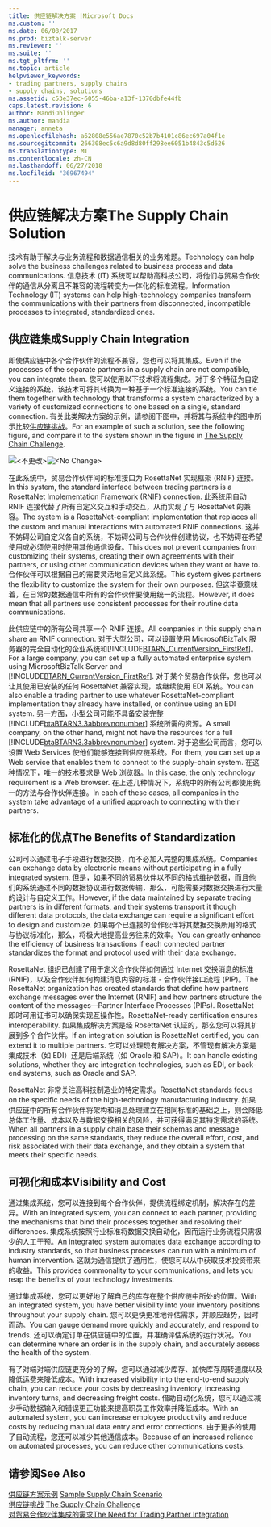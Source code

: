 ```yaml
---
title: 供应链解决方案 |Microsoft Docs
ms.custom: ''
ms.date: 06/08/2017
ms.prod: biztalk-server
ms.reviewer: ''
ms.suite: ''
ms.tgt_pltfrm: ''
ms.topic: article
helpviewer_keywords:
- trading partners, supply chains
- supply chains, solutions
ms.assetid: c53e37ec-6055-46ba-a13f-1370dbfe44fb
caps.latest.revision: 6
author: MandiOhlinger
ms.author: mandia
manager: anneta
ms.openlocfilehash: a62808e556ae7870c52b7b4101c86ec697a04f1e
ms.sourcegitcommit: 266308ec5c6a9d8d80ff298ee6051b4843c5d626
ms.translationtype: MT
ms.contentlocale: zh-CN
ms.lasthandoff: 06/27/2018
ms.locfileid: "36967494"
---
```

# <a name="the-supply-chain-solution"></a><span data-ttu-id="dd128-102">供应链解决方案</span><span class="sxs-lookup"><span data-stu-id="dd128-102">The Supply Chain Solution</span></span>
<span data-ttu-id="dd128-103">技术有助于解决与业务流程和数据通信相关的业务难题。</span><span class="sxs-lookup"><span data-stu-id="dd128-103">Technology can help solve the business challenges related to business process and data communications.</span></span> <span data-ttu-id="dd128-104">信息技术 (IT) 系统可以帮助高科技公司，将他们与贸易合作伙伴的通信从分离且不兼容的流程转变为一体化的标准流程。</span><span class="sxs-lookup"><span data-stu-id="dd128-104">Information Technology (IT) systems can help high-technology companies transform the communications with their partners from disconnected, incompatible processes to integrated, standardized ones.</span></span>  
  
## <a name="supply-chain-integration"></a><span data-ttu-id="dd128-105">供应链集成</span><span class="sxs-lookup"><span data-stu-id="dd128-105">Supply Chain Integration</span></span>  
 <span data-ttu-id="dd128-106">即使供应链中各个合作伙伴的流程不兼容，您也可以将其集成。</span><span class="sxs-lookup"><span data-stu-id="dd128-106">Even if the processes of the separate partners in a supply chain are not compatible, you can integrate them.</span></span> <span data-ttu-id="dd128-107">您可以使用以下技术将流程集成。对于多个特征为自定义连接的系统，该技术可将其转换为一种基于一个标准连接的系统。</span><span class="sxs-lookup"><span data-stu-id="dd128-107">You can tie them together with technology that transforms a system characterized by a variety of customized connections to one based on a single, standard connection.</span></span> <span data-ttu-id="dd128-108">有关此类解决方案的示例，请参阅下图中，并将其与系统中的图中所示比较[供应链挑战](../../adapters-and-accelerators/accelerator-rosettanet/the-supply-chain-challenge.md)。</span><span class="sxs-lookup"><span data-stu-id="dd128-108">For an example of such a solution, see the following figure, and compare it to the system shown in the figure in [The Supply Chain Challenge](../../adapters-and-accelerators/accelerator-rosettanet/the-supply-chain-challenge.md).</span></span>  
  
 <span data-ttu-id="dd128-109">![&#60;不更改&#62;](../../adapters-and-accelerators/accelerator-rosettanet/media/rn3-integrated-supply-chain-scenario.gif "RN3_Integrated_Supply_Chain_Scenario")</span><span class="sxs-lookup"><span data-stu-id="dd128-109">![&#60;No Change&#62;](../../adapters-and-accelerators/accelerator-rosettanet/media/rn3-integrated-supply-chain-scenario.gif "RN3_Integrated_Supply_Chain_Scenario")</span></span>  
  
 <span data-ttu-id="dd128-110">在此系统中，贸易合作伙伴间的标准接口为 RosettaNet 实现框架 (RNIF) 连接。</span><span class="sxs-lookup"><span data-stu-id="dd128-110">In this system, the standard interface between trading partners is a RosettaNet Implementation Framework (RNIF) connection.</span></span> <span data-ttu-id="dd128-111">此系统用自动 RNIF 连接代替了所有自定义交互和手动交互，从而实现了与 RosettaNet 的兼容。</span><span class="sxs-lookup"><span data-stu-id="dd128-111">The system is a RosettaNet-compliant implementation that replaces all the custom and manual interactions with automated RNIF connections.</span></span> <span data-ttu-id="dd128-112">这并不妨碍公司自定义各自的系统，不妨碍公司与合作伙伴创建协议，也不妨碍在希望使用或必须使用时使用其他通信设备。</span><span class="sxs-lookup"><span data-stu-id="dd128-112">This does not prevent companies from customizing their systems, creating their own agreements with their partners, or using other communication devices when they want or have to.</span></span> <span data-ttu-id="dd128-113">合作伙伴可以根据自己的需要灵活地自定义此系统。</span><span class="sxs-lookup"><span data-stu-id="dd128-113">This system gives partners the flexibility to customize the system for their own purposes.</span></span> <span data-ttu-id="dd128-114">但这毕竟意味着，在日常的数据通信中所有的合作伙伴要使用统一的流程。</span><span class="sxs-lookup"><span data-stu-id="dd128-114">However, it does mean that all partners use consistent processes for their routine data communications.</span></span>  
  
 <span data-ttu-id="dd128-115">此供应链中的所有公司共享一个 RNIF 连接。</span><span class="sxs-lookup"><span data-stu-id="dd128-115">All companies in this supply chain share an RNIF connection.</span></span> <span data-ttu-id="dd128-116">对于大型公司，可以设置使用 MicrosoftBizTalk 服务器的完全自动化的企业系统和[!INCLUDE[BTARN_CurrentVersion_FirstRef](../../includes/btarn-currentversion-firstref-md.md)]。</span><span class="sxs-lookup"><span data-stu-id="dd128-116">For a large company, you can set up a fully automated enterprise system using MicrosoftBizTalk Server and [!INCLUDE[BTARN_CurrentVersion_FirstRef](../../includes/btarn-currentversion-firstref-md.md)].</span></span> <span data-ttu-id="dd128-117">对于某个贸易合作伙伴，您也可以让其使用已安装的任何 RosettaNet 兼容实现，或继续使用 EDI 系统。</span><span class="sxs-lookup"><span data-stu-id="dd128-117">You can also enable a trading partner to use whatever RosettaNet-compliant implementation they already have installed, or continue using an EDI system.</span></span> <span data-ttu-id="dd128-118">另一方面，小型公司可能不具备安装完整 [!INCLUDE[btaBTARN3.3abbrevnonumber](../../includes/btabtarn3-3abbrevnonumber-md.md)] 系统所需的资源。</span><span class="sxs-lookup"><span data-stu-id="dd128-118">A small company, on the other hand, might not have the resources for a full [!INCLUDE[btaBTARN3.3abbrevnonumber](../../includes/btabtarn3-3abbrevnonumber-md.md)] system.</span></span> <span data-ttu-id="dd128-119">对于这些公司而言，您可以设置 Web Services 使他们能够连接到供应链系统。</span><span class="sxs-lookup"><span data-stu-id="dd128-119">For them, you can set up a Web service that enables them to connect to the supply-chain system.</span></span> <span data-ttu-id="dd128-120">在这种情况下，唯一的技术要求是 Web 浏览器。</span><span class="sxs-lookup"><span data-stu-id="dd128-120">In this case, the only technology requirement is a Web browser.</span></span> <span data-ttu-id="dd128-121">在上述几种情况下，系统中的所有公司都使用统一的方法与合作伙伴连接。</span><span class="sxs-lookup"><span data-stu-id="dd128-121">In each of these cases, all companies in the system take advantage of a unified approach to connecting with their partners.</span></span>  
  
## <a name="the-benefits-of-standardization"></a><span data-ttu-id="dd128-122">标准化的优点</span><span class="sxs-lookup"><span data-stu-id="dd128-122">The Benefits of Standardization</span></span>  
 <span data-ttu-id="dd128-123">公司可以通过电子手段进行数据交换，而不必加入完整的集成系统。</span><span class="sxs-lookup"><span data-stu-id="dd128-123">Companies can exchange data by electronic means without participating in a fully integrated system.</span></span> <span data-ttu-id="dd128-124">但是，如果不同的贸易伙伴以不同的格式维护数据，而且他们的系统通过不同的数据协议进行数据传输，那么，可能需要对数据交换进行大量的设计与自定义工作。</span><span class="sxs-lookup"><span data-stu-id="dd128-124">However, if the data maintained by separate trading partners is in different formats, and their systems transport it though different data protocols, the data exchange can require a significant effort to design and customize.</span></span> <span data-ttu-id="dd128-125">如果每个已连接的合作伙伴将其数据交换所用的格式与协议标准化，那么，将极大地提高业务往来的效率。</span><span class="sxs-lookup"><span data-stu-id="dd128-125">You can greatly enhance the efficiency of business transactions if each connected partner standardizes the format and protocol used with their data exchange.</span></span>  
  
 <span data-ttu-id="dd128-126">RosettaNet 组织已创建了用于定义合作伙伴如何通过 Internet 交换消息的标准 (RNIF)，以及合作伙伴如何构建消息内容的标准 - 合作伙伴接口流程 (PIP)。</span><span class="sxs-lookup"><span data-stu-id="dd128-126">The RosettaNet organization has created standards that define how partners exchange messages over the Internet (RNIF) and how partners structure the content of the messages—Partner Interface Processes (PIPs).</span></span> <span data-ttu-id="dd128-127">RosettaNet 即时可用证书可以确保实现互操作性。</span><span class="sxs-lookup"><span data-stu-id="dd128-127">RosettaNet-ready certification ensures interoperability.</span></span> <span data-ttu-id="dd128-128">如果集成解决方案是经 RosettaNet 认证的，那么您可以将其扩展到多个合作伙伴。</span><span class="sxs-lookup"><span data-stu-id="dd128-128">If an integration solution is RosettaNet certified, you can extend it to multiple partners.</span></span> <span data-ttu-id="dd128-129">它可以处理现有解决方案，不管现有解决方案是集成技术（如 EDI）还是后端系统（如 Oracle 和 SAP）。</span><span class="sxs-lookup"><span data-stu-id="dd128-129">It can handle existing solutions, whether they are integration technologies, such as EDI, or back-end systems, such as Oracle and SAP.</span></span>  
  
 <span data-ttu-id="dd128-130">RosettaNet 非常关注高科技制造业的特定需求。</span><span class="sxs-lookup"><span data-stu-id="dd128-130">RosettaNet standards focus on the specific needs of the high-technology manufacturing industry.</span></span> <span data-ttu-id="dd128-131">如果供应链中的所有合作伙伴将架构和消息处理建立在相同标准的基础之上，则会降低总体工作量、成本以及与数据交换相关的风险，并可获得满足其特定需求的系统。</span><span class="sxs-lookup"><span data-stu-id="dd128-131">When all partners in a supply chain base their schemas and message processing on the same standards, they reduce the overall effort, cost, and risk associated with their data exchange, and they obtain a system that meets their specific needs.</span></span>  
  
## <a name="visibility-and-cost"></a><span data-ttu-id="dd128-132">可视化和成本</span><span class="sxs-lookup"><span data-stu-id="dd128-132">Visibility and Cost</span></span>  
 <span data-ttu-id="dd128-133">通过集成系统，您可以连接到每个合作伙伴，提供流程绑定机制，解决存在的差异。</span><span class="sxs-lookup"><span data-stu-id="dd128-133">With an integrated system, you can connect to each partner, providing the mechanisms that bind their processes together and resolving their differences.</span></span> <span data-ttu-id="dd128-134">集成系统按照行业标准将数据交换自动化，因而运行业务流程只需极少的人工干预。</span><span class="sxs-lookup"><span data-stu-id="dd128-134">An integrated system automates data exchange according to industry standards, so that business processes can run with a minimum of human intervention.</span></span> <span data-ttu-id="dd128-135">这就为通信提供了通用性，使您可以从中获取技术投资带来的收益。</span><span class="sxs-lookup"><span data-stu-id="dd128-135">This provides commonality to your communications, and lets you reap the benefits of your technology investments.</span></span>  
  
 <span data-ttu-id="dd128-136">通过集成系统，您可以更好地了解自己的库存在整个供应链中所处的位置。</span><span class="sxs-lookup"><span data-stu-id="dd128-136">With an integrated system, you have better visibility into your inventory positions throughout your supply chain.</span></span> <span data-ttu-id="dd128-137">您可以更快更准地评估需求，并顺应趋势，因时而动。</span><span class="sxs-lookup"><span data-stu-id="dd128-137">You can gauge demand more quickly and accurately, and respond to trends.</span></span> <span data-ttu-id="dd128-138">还可以确定订单在供应链中的位置，并准确评估系统的运行状况。</span><span class="sxs-lookup"><span data-stu-id="dd128-138">You can determine where an order is in the supply chain, and accurately assess the health of the system.</span></span>  
  
 <span data-ttu-id="dd128-139">有了对端对端供应链更充分的了解，您可以通过减少库存、加快库存周转速度以及降低运费来降低成本。</span><span class="sxs-lookup"><span data-stu-id="dd128-139">With increased visibility into the end-to-end supply chain, you can reduce your costs by decreasing inventory, increasing inventory turns, and decreasing freight costs.</span></span> <span data-ttu-id="dd128-140">借助自动化系统，您可以通过减少手动数据输入和错误更正功能来提高职员工作效率并降低成本。</span><span class="sxs-lookup"><span data-stu-id="dd128-140">With an automated system, you can increase employee productivity and reduce costs by reducing manual data entry and error corrections.</span></span> <span data-ttu-id="dd128-141">由于更多的使用了自动流程，您还可以减少其他通信成本。</span><span class="sxs-lookup"><span data-stu-id="dd128-141">Because of an increased reliance on automated processes, you can reduce other communications costs.</span></span>  
  
## <a name="see-also"></a><span data-ttu-id="dd128-142">请参阅</span><span class="sxs-lookup"><span data-stu-id="dd128-142">See Also</span></span>  
 <span data-ttu-id="dd128-143">[供应链方案示例](../../adapters-and-accelerators/accelerator-rosettanet/sample-supply-chain-scenario.md) </span><span class="sxs-lookup"><span data-stu-id="dd128-143">[Sample Supply Chain Scenario](../../adapters-and-accelerators/accelerator-rosettanet/sample-supply-chain-scenario.md) </span></span>  
 <span data-ttu-id="dd128-144">[供应链挑战](../../adapters-and-accelerators/accelerator-rosettanet/the-supply-chain-challenge.md) </span><span class="sxs-lookup"><span data-stu-id="dd128-144">[The Supply Chain Challenge](../../adapters-and-accelerators/accelerator-rosettanet/the-supply-chain-challenge.md) </span></span>  
 [<span data-ttu-id="dd128-145">对贸易合作伙伴集成的需求</span><span class="sxs-lookup"><span data-stu-id="dd128-145">The Need for Trading Partner Integration</span></span>](../../adapters-and-accelerators/accelerator-rosettanet/the-need-for-trading-partner-integration.md)